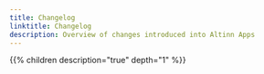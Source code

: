 ```yaml
---
title: Changelog
linktitle: Changelog
description: Overview of changes introduced into Altinn Apps
---
```


{{% children description="true" depth="1" %}}